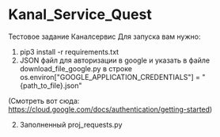 # Kanal_Service_Quest
Тестовое задание Каналсервис
Для запуска вам нужно:
1. pip3 install -r requirements.txt
1. JSON файл для авторизации в google и указать в файле download_file_google.py в строке os.environ["GOOGLE_APPLICATION_CREDENTIALS"] = "{path_to_file}.json"

(Смотреть вот сюда: https://cloud.google.com/docs/authentication/getting-started)

2. Заполненный proj_requests.py
